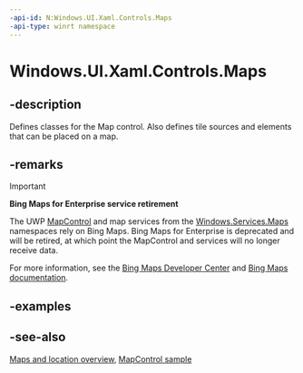 ```yaml
---
-api-id: N:Windows.UI.Xaml.Controls.Maps
-api-type: winrt namespace
---
```


# Windows.UI.Xaml.Controls.Maps

## -description

Defines classes for the Map control. Also defines tile sources and elements that can be placed on a map.

## -remarks

> [!IMPORTANT]
> **Bing Maps for Enterprise service retirement**
>
> The UWP [MapControl](mapcontrol.md) and map services from the [Windows.Services.Maps](../windows.services.maps/windows_services_maps.md) namespaces rely on Bing Maps. Bing Maps for Enterprise is deprecated and will be retired, at which point the MapControl and services will no longer receive data.
>
> For more information, see the [Bing Maps Developer Center](https://www.bingmapsportal.com/) and [Bing Maps documentation](/bingmaps/getting-started/).

## -examples

## -see-also

[Maps and location overview](/windows/uwp/maps-and-location/index), [MapControl sample](https://github.com/Microsoft/Windows-universal-samples/tree/master/Samples/MapControl)

